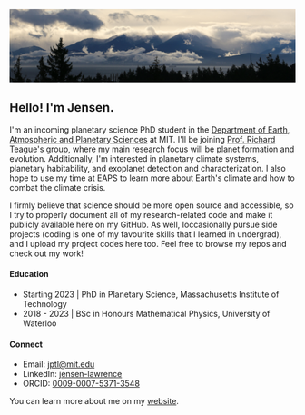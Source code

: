 ![photo of the Olympic Mountains as seen from British Columbia, taken by me](banner.jpg)

## Hello! I'm Jensen.

I'm an incoming planetary science PhD student in the [Department of Earth, Atmospheric and Planetary Sciences](https://eapsweb.mit.edu/) at MIT. I'll be joining [Prof. Richard Teague](https://richteague.github.io/)'s group, where my main research focus will be planet formation and evolution. Additionally, I'm interested in planetary climate systems, planetary habitability, and exoplanet detection and characterization. I also hope to use my time at EAPS to learn more about Earth's climate and how to combat the climate crisis.

I firmly believe that science should be more open source and accessible, so I try to properly document all of my research-related code and make it publicly available here on my GitHub. As well, Ioccasionally pursue side projects (coding is one of my favourite skills that I learned in undergrad), and I upload my project codes here too. Feel free to browse my repos and check out my work!

#### Education
- Starting 2023 | PhD in Planetary Science, Massachusetts Institute of Technology
- 2018 - 2023 | BSc in Honours Mathematical Physics, University of Waterloo

#### Connect
- Email: [jptl@mit.edu](mailto:jptl@mit.edu)
- LinkedIn: [jensen-lawrence](https://linkedin.com/in/jensen-lawrence)
- ORCID: [0009-0007-5371-3548](https://orcid.org/0009-0007-5371-3548)

You can learn more about me on my [website](https://jensenlawrence.github.io).
